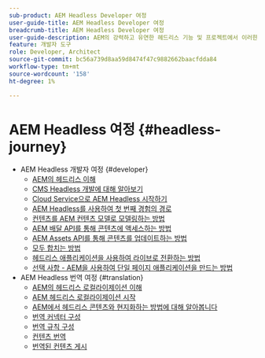 ```yaml
---
sub-product: AEM Headless Developer 여정
user-guide-title: AEM Headless Developer 여정
breadcrumb-title: AEM Headless Developer 여정
user-guide-description: AEM의 강력하고 유연한 헤드리스 기능 및 프로젝트에서 이러한 기능을 활용하는 방법을 통해 안내식 여정을 살펴보십시오.
feature: 개발자 도구
role: Developer, Architect
source-git-commit: bc56a739d8aa59d8474f47c9882662baacfdda84
workflow-type: tm+mt
source-wordcount: '158'
ht-degree: 1%

---
```



# AEM Headless 여정 {#headless-journey}

+ AEM Headless 개발자 여정 {#developer}
   + [AEM의 헤드리스 이해](developer/overview.md)
   + [CMS Headless 개발에 대해 알아보기](developer/learn-about.md)
   + [Cloud Service으로 AEM Headless 시작하기](developer/getting-started.md)
   + [AEM Headless를 사용하여 첫 번째 경험의 경로](developer/path-to-first-experience.md)
   + [컨텐츠를 AEM 컨텐츠 모델로 모델링하는 방법](developer/model-your-content.md)
   + [AEM 배달 API를 통해 콘텐츠에 액세스하는 방법](developer/access-your-content.md)
   + [AEM Assets API를 통해 콘텐츠를 업데이트하는 방법](developer/update-your-content.md)
   + [모두 합치는 방법](developer/put-it-all-together.md)
   + [헤드리스 애플리케이션을 사용하여 라이브로 전환하는 방법](developer/go-live.md)
   + [선택 사항 - AEM을 사용하여 단일 페이지 애플리케이션을 만드는 방법](developer/create-spa.md)
+ AEM Headless 번역 여정 {#translation}
   + [AEM의 헤드리스 로컬라이제이션 이해](translation/overview.md)
   + [AEM 헤드리스 로컬라이제이션 시작](translation/getting-started.md)
   + [AEM에서 헤드리스 콘텐츠와 현지화하는 방법에 대해 알아봅니다](translation/learn-about.md)
   + [번역 커넥터 구성](translation/configure-connector.md)
   + [번역 규칙 구성](translation/translation-rules.md)
   + [컨텐츠 번역](translation/translate-content.md)
   + [번역된 컨텐츠 게시](translation/publish-content.md)
